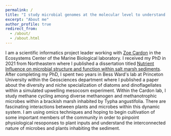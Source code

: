 ```yaml
---
permalink: /
title: "I study microbial genomes at the molecular level to understand how microbial communities influence the biogeochemistry of our planet"
excerpt: "About me"
author_profile: true
redirect_from: 
  - /about/
  - /about.html
---
```


I am a scientific informatics project leader working with [Zoe Cardon](https://www.cardonlab.com/) in the Ecosystems Center of the Marine Biological laboratory. I received my PhD in 2021 from Northeastern where I published a dissertation titled [Nutrient Influence on microbial structure and function within salt marsh sediments](https://web.archive.org/web/20220825211317id_/https://repository.library.northeastern.edu/files/neu:4f16j6858/fulltext.pdf). After completing my PhD, I spent two years in Bess Ward's lab at Princeton University within the Geosciences department where I published a paper about the diversity and niche specialization of diatoms and dinoflagellates within a simulated upwelling mesocosm experiment. Within the Cardon lab, I study methane cycling among diverse methanogen and methanotrophic microbes within a brackish marsh inhabited by Typha angustifolia. There are fascinating interactions between plants and microbes within this dynamic system. I am using omics techniques and hoping to begin cultivation of some important members of the community in order to pinpoint physiological resoponses to plant inputs and understand the interconnected nature of microbes and plants inhabiting the sediment. 
